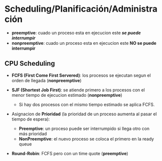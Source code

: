 # Scheduling/Planificación/Administración

- **preemptive**: cuado un proceso esta en ejecucion este ***se puede interrumpir***
- **nonpreemptive**: cuado un proceso esta en ejecucion este **NO se puede interrumpir**

## CPU Scheduling


- **FCFS (First Come First Servered)**: los procesos se ejecutan segun el orden de llegada (**nonpreemptive**)

- **SJF (Shortest Job First)**: se atiende primero a los procesos con el menor tiempo de ejecucion estimado (**nonpreemptive**)
    * Si hay dos procesos con el mismo tiempo estimado se aplica FCFS.

- Asignacion de **Prioridad** (la prioridad de un proceso aumenta al pasar el tiempo de espera):
    * **Preemptive**: un proceso puede ser interrumpido si llega otro con más prioridad
    * **NonPreemptive**: el nuevo proceso se coloca el primero en la ready queue

- **Round-Robin**: FCFS pero con un time quote (**preemptive**)
